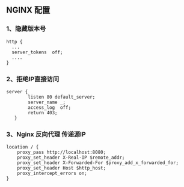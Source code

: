 ## NGINX 配置
### 1、隐藏版本号

    http {
      ...
      server_tokens  off;
      ....
    }


### 2、拒绝IP直接访问

    server {
            listen 80 default_server;
            server_name _;
            access_log  off;
            return 403;
       }

### 3、Nginx 反向代理 传递源IP

    location / {
        proxy_pass http://localhost:8080;
        proxy_set_header X-Real-IP $remote_addr;
        proxy_set_header X-Forwarded-For $proxy_add_x_forwarded_for;
        proxy_set_header Host $http_host;
        proxy_intercept_errors on;
    }
